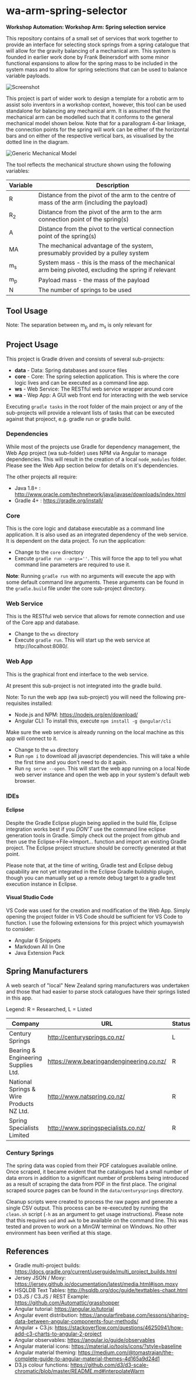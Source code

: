 # wa-arm-spring-selector
**Workshop Automation: Workshop Arm: Spring selection service**

This repository contains of a small set of services that work together to provide an interface for selecting stock springs from a spring catalogue that will allow for the gravity balancing of a mechanical arm. This system is founded in earlier work done by Frank Beinersdorf with some minor functional expansions to allow for the spring mass to be included in the system mass and to allow for spring selections that can be used to balance variable payloads.

![Screenshot](media/Screenshot.PNG)

This project is part of wider work to design a template for a robotic arm to assist solo inventors in a workshop context, however, this tool can be used standalone for balancing any mechanical arm. It is assumed that the mechanical arm can be modelled such that it conforms to the general mechanical model shown below. Note that for a parallogram 4-bar linkage, the connection points for the spring will work can be either of the horizontal bars and on either of the respective vertical bars, as visualised by the dotted line in the diagram.

![Generic Mechanical Model](media/model.PNG)

The tool reflects the mechanical structure shown using the following variables:

| Variable      | Description                                                                                          |
|---------------|------------------------------------------------------------------------------------------------------|
| R             | Distance from the pivot of the arm to the centre of mass of the arm (including the payload)          |
| R<sub>2</sub> | Distance from the pivot of the arm to the arm connection point of the spring(s)                      |
| A             | Distance from the pivot to the vertical connection point of the spring(s)                            |
| MA            | The mechanical advantage of the system, presumably provided by a pulley system                       |
| m<sub>s</sub> | System mass - this is the mass of the mechanical arm being pivoted, excluding the spring if relevant |
| m<sub>p</sub> | Payload mass - the mass of the payload                                                               |
| N             | The number of springs to be used                                                                     |

## Tool Usage

Note: The separation between m<sub>p</sub> and m<sub>s</sub> is only relevant for

## Project Usage

This project is Gradle driven and consists of several sub-projects:
* **data** - Data: Spring databases and source files
* **core** - Core: The spring selection application. This is where the core logic lives and can be executed as a command line app.
* **ws** - Web Service: The RESTful web service wrapper around core
* **wa** - Wep App: A GUI web front end for interacting with the web service

Executing `gradle tasks` in the root folder of the main project or any of the sub-projects will provide a relevant lists of tasks that can be executed against that projeoct, e.g. gradle run or gradle build.

### Dependencies
While most of the projects use Gradle for dependency management, the Web App project (wa sub-folder) uses NPM via Angular to manage dependencies. This will result in the creation of a local `node_modules` folder. Please see the Web App section below for details on it's dependencies.

The other projects all require:

* Java 1.8+ : http://www.oracle.com/technetwork/java/javase/downloads/index.html
* Gradle 4+ : https://gradle.org/install/ 

### Core
This is the core logic and database executable as a command line application. It is also used as an integrated dependency of the web service. It is dependent on the data project. To run the application:

* Change to the `core` directory
* Execute `gradle run --args=''`. This will force the app to tell you what command line parameters are required to use it.

**Note**: Running `gradle run` with no arguments will execute the app with some default command line arguments. These arguments can be found in the `gradle.build` file under the core sub-project directory.

### Web Service
This is the RESTful web service that allows for remote connection and use of the Core app and database.

* Change to the `ws` directory
* Execute `gradle run`. This will start up the web service at http://localhost:8080/.

### Web App
This is the graphical front end interface to the web service.

At present this sub-project is not integrated into the gradle build.

Note: To run the web app (wa sub-project) you will need the following pre-requisites installed:
* Node.js and NPM: https://nodejs.org/en/download/
* Angular CLI: To install this, execute `npm install -g @angular/cli`

Make sure the web service is already running on the local machine as this app will connect to it.

* Change to the `wa` directory
* Run `npm i` to download all javascript dependencies. This will take a while the first time and you don't need to do it again.
* Run `ng serve --open`. This will start the web app running on a local Node web server instance and open the web app in your system's default web browser.

### IDEs
#### Eclipse
Despite the Gradle Eclipse plugin being applied in the build file, Eclipse integration works best if you *DON'T* use the command line eclipse generation tools in Gradle. Simply check out the project from github and then use the Eclipse->File->Import... function and import an existing Gradle project. The Eclipse project structure should be correctly generated at that point.

Please note that, at the time of writing, Gradle test and Eclipse debug capability are not yet integrated in the Eclipse Gradle buildship plugin, though you can manually set up a remote debug target to a gradle test execution instance in Eclipse.

#### Visual Studio Code
VS Code was used for the creation and modification of the Web App. Simply opening the project folder in VS Code should be sufficient for VS Code to function. I use the following extensions for this project which youmaywish to consider:
* Angular 6 Snippets
* Markdown All In One
* Java Extension Pack

## Spring Manufacturers
A web search of "local" New Zealand spring manufacturers was undertaken and those that had easier to parse stock catalogues have their springs listed in this app.

Legend: R = Researched, L = Listed

| Company | URL | Status |
|---------|-----|--------|
| Century Springs | http://centurysprings.co.nz/ | L |
| Bearing & Engineering Supplies Ltd. | https://www.bearingandengineering.co.nz/ | R |
| National Springs & Wire Products NZ Ltd. | http://www.natspring.co.nz/ | R |
| Spring Specialists Limited | http://www.springspecialists.co.nz/ | R |

### Century Springs
The spring data was copied from their PDF catalogues available online. Once scraped, it became evident that the catalogues had a small number of data errors in addition to a significant number of problems being introduced as a result of scraping the data from PDF in the first place. The original scraped source pages can be found in the `data/centurysprings` directory. 

Cleanup scripts were created to process the raw pages and generate a single CSV output. This process can be re-executed by running the `clean.sh` script (`-h` as an argument to get usage instructions). Please note that this requires `sed` and `awk` to be available on the command line. This was tested and proven to work on a MinGW terminal on Windows. No other environment has been verified at this stage.

## References
* Gradle multi-project builds: https://docs.gradle.org/current/userguide/multi_project_builds.html
* Jersey JSON / Moxy: https://jersey.github.io/documentation/latest/media.html#json.moxy
* HSQLDB Text Tables: http://hsqldb.org/doc/guide/texttables-chapt.html
* D3.JS / C3.JS / REST Example: https://github.com/Automattic/grasshopper
* Angular tutorial: https://angular.io/tutorial
* Angular event distribution: https://angularfirebase.com/lessons/sharing-data-between-angular-components-four-methods/
* Angular + C3.js: https://stackoverflow.com/questions/46250941/how-add-c3-charts-to-angular-2-project
* Angular observables: https://angular.io/guide/observables
* Angular material icons: https://material.io/tools/icons/?style=baseline
* Angular material theming: https://medium.com/@tomastrajan/the-complete-guide-to-angular-material-themes-4d165a9d24d1
* D3.js colour functions: https://github.com/d3/d3-scale-chromatic/blob/master/README.md#interpolateWarm
